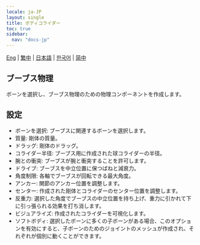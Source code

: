 ```yaml
---
locale: ja-JP
layout: single
title: ボディコライダー
toc: true
sidebar:
  nav: "docs-jp"
---
```

[Eng](/dancexr/features/xps_boobs) | [繁中](/tw/dancexr/features/xps_boobs) | [日本語](/jp/dancexr/features/xps_boobs) | [한국어](/kr/dancexr/features/xps_boobs) | [简中](/zh/dancexr/features/xps_boobs)

## ブーブス物理

ボーンを選択し、ブーブス物理のための物理コンポーネントを作成します。


## 設定

* ボーンを選択: ブーブスに関連するボーンを選択します。
* 質量: 剛体の質量。
* ドラッグ: 剛体のドラッグ。
* コライダー半径: ブーブス用に作成された球コライダーの半径。
* 腕との衝突: ブーブスが腕と衝突することを許可します。
* ドライブ: ブーブスを中立位置に保つばねと減衰力。
* 角度制限: 各軸でブーブスが回転できる最大角度。
* アンカー: 関節のアンカー位置を調整します。
* センター: 作成された剛体とコライダーのセンター位置を調整します。
* 反重力: 選択した角度でブーブスの中立位置を持ち上げ、重力に引かれて下に引っ張られる効果を打ち消します。
* ビジュアライズ: 作成されたコライダーを可視化します。
* ソフトボディ: 選択したボーンに多くの子ボーンがある場合、このオプションを有効にすると、子ボーンのためのジョイントのメッシュが作成され、それぞれが個別に動くことができます。